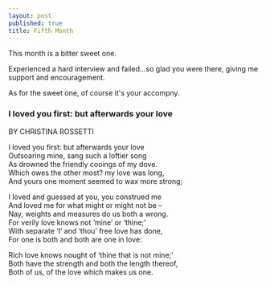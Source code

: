 ```yaml
---
layout: post
published: true
title: Fifth Month
---
```


This month is a bitter sweet one. 

Experienced a hard interview and failed...so glad you were there, giving me support and encouragement.

As for the sweet one, of course it's your accompny.


### I loved you first: but afterwards your love
BY CHRISTINA ROSSETTI

I loved you first: but afterwards your love  
Outsoaring mine, sang such a loftier song  
As drowned the friendly cooings of my dove.  
Which owes the other most? my love was long,  
And yours one moment seemed to wax more strong; 

I loved and guessed at you, you construed me  
And loved me for what might or might not be –  
Nay, weights and measures do us both a wrong.  
For verily love knows not ‘mine’ or ‘thine;’  
With separate ‘I’ and ‘thou’ free love has done,  
For one is both and both are one in love:  

Rich love knows nought of ‘thine that is not mine;’  
Both have the strength and both the length thereof,  
Both of us, of the love which makes us one.  



